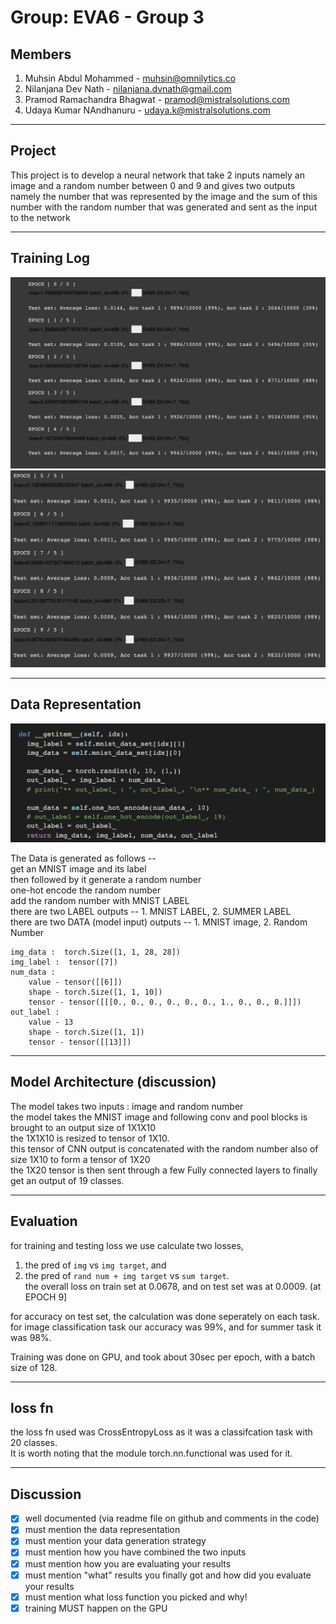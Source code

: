 # Group: EVA6 - Group 3

## Members
1. Muhsin Abdul Mohammed - muhsin@omnilytics.co 
2. Nilanjana Dev Nath - nilanjana.dvnath@gmail.com
3. Pramod Ramachandra Bhagwat - pramod@mistralsolutions.com
4. Udaya Kumar NAndhanuru - udaya.k@mistralsolutions.com
------
## Project
This project is to develop a neural network that take 2 inputs namely  an image and a random number between 0 and 9 and gives two outputs namely the number that was represented by the image and the sum of this number with the random number that was generated and sent as the input to the network

------
## Training Log
![train log epoch 0 to 4](https://github.com/askmuhsin/nn_image_number/blob/main/resources/epoch_0_to_4.png)
![train log epoch 5 to 9](https://github.com/askmuhsin/nn_image_number/blob/main/resources/epoch_5_to_9.png)

------
## Data Representation
![alt text](https://github.com/askmuhsin/nn_image_number/blob/main/resources/data_generator_1.png)

The Data is generated as follows --    
get an MNIST image and its label     
then followed by it generate a random number     
one-hot encode the random number    
add the random number with MNIST LABEL    
there are two LABEL outputs -- 1. MNIST LABEL, 2. SUMMER LABEL    
there are two DATA (model input) outputs -- 1. MNIST image, 2. Random Number    

```
img_data :  torch.Size([1, 1, 28, 28])
img_label :  tensor([7])
num_data : 
	value - tensor([[6]])
	shape - torch.Size([1, 1, 10])
	tensor - tensor([[[0., 0., 0., 0., 0., 0., 1., 0., 0., 0.]]])
out_label : 
	value - 13
	shape - torch.Size([1, 1])
	tensor - tensor([[13]])
```
------
## Model Architecture (discussion)
The model takes two inputs : image and random number    
the model takes the MNIST image and following conv and pool blocks is brought to an output size of 1X1X10    
the 1X1X10 is resized to tensor of 1X10.    
this tensor of CNN output is concatenated with the random number also of size 1X10 to form a tensor of 1X20    
the 1X20 tensor is then sent through a few Fully connected layers to finally get an output of 19 classes.    

------
## Evaluation
for training and testing loss we use calculate two losses,     
1. the pred of `img` vs `img target`, and       
2. the pred of `rand num + img target` vs  `sum target`.      
the overall loss on train set at 0.0678, and on test set was at 0.0009. (at EPOCH 9]    
        
for accuracy on test set, the calculation was done seperately on each task.       
for image classification task our accuracy was 99%, and for summer task it was 98%.       
        
Training was done on GPU, and took about 30sec per epoch, with a batch size of 128.        

------
## loss fn
the loss fn used was CrossEntropyLoss as it was a classifcation task with 20 classes.        
It is worth noting that the module torch.nn.functional was used for it.        

------
## Discussion
- [X] well documented (via readme file on github and comments in the code)
- [X] must mention the data representation
- [X] must mention your data generation strategy
- [X] must mention how you have combined the two inputs
- [X] must mention how you are evaluating your results
- [X] must mention "what" results you finally got and how did you evaluate your results
- [X] must mention what loss function you picked and why!
- [X] training MUST happen on the GPU
